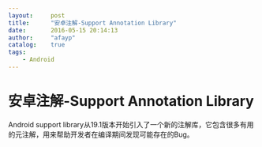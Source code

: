 ```yaml
---
layout:     post
title:      "安卓注解-Support Annotation Library"
date:       2016-05-15 20:14:13
author:     "afayp"
catalog:    true
tags:
    - Android
---
```




# 安卓注解-Support Annotation Library


Android support library从19.1版本开始引入了一个新的注解库，它包含很多有用的元注解，用来帮助开发者在编译期间发现可能存在的Bug。

<!--more>

### 如何使用
Annotation Library默认不会包含在项目中，要手动引入，只需在gradle中加入一下依赖即可。
```java
dependencies {
    compile 'com.android.support:support-annotations:23.1.1'
}
```

注意：对于`Android application`和`Android library`这两个类型的module(你应用了com.android.application或者com.android.library插件的)来说，上面这样就可以使用注解了。
但如果你想只在`Java module`使用这些注解，那你就得明确的包含SDK仓库了，因为support libraries不能从jcenter获得(Android Gradle插件会自动的包含这些依赖，但是Java插件却没有。)
```java
repositories {
   jcenter()
   maven { url '<your-SDK-path>/extras/android/m2repository' }
}
```
当你用Android Studio和IntelliJ的时候，如果给标注了这些注解的方法传递错误类型的参数，那么IDE就会实时标记出来。

一共有8种类型，分别是Nullness注解、资源类型注解、线程注解、变量限制注解、权限注解、结果检查注解、CallSuper注解、枚举注解(IntDef和StringDef)。下面分类介绍常用的几种注解：

### Nullness注解
> 
@Nullable注解能被用来标注给定的参数或者返回值可以为null。  
@NonNull注解能被用来标注给定的参数或者返回值不能为null。

### 资源类型注解
Android的资源值通常都是使用整型传递。这意味着一个需要传入Layout资源的函数，如果传入String资源并不会在编译时报错；因为他们都是int类型，编译器很难区分。只有在运行时才会发现问题。  
资源类型注解可以在这种情况下提供类型检查。  

此类注解以Res结尾，常用的有：
> 
AnimatorRes ：animator资源类型  
AnimRes：anim资源类型  
AnyRes：任意资源类型  
ArrayRes：array资源类型  
AttrRes：attr资源类型  
BoolRes：boolean资源类型  
ColorRes：color资源类型  
DimenRes：dimen资源类型。  
DrawableRes：drawable资源类型  
FractionRes：fraction资源类型  
IdRes：id资源类型  
IntegerRes：integer资源类型  
InterpolatorRes：interpolator资源类型  
LayoutRes：layout资源类型  
MenuRes：menu资源类型  
PluralsRes：plurals资源类型  
RawRes：raw资源类型  
StringRes：string资源类型  
StyleableRes：styleable资源类型  
StyleRes：style资源类型  
TransitionRes：transition资源类型  
XmlRes：xml资源类型  

### 线程注解
可以给某个方法指定运行的线程，如果没有在制定的线程中执行也是编译不过的。
> @UiThread UI线程  
@MainThread 主线程  
@WorkerThread 子线程  
@BinderThread  绑定线程 

通常一个应用只有一个主线程，也就是UI线程，所以一般@UiThread和@MainThread可以互换。不过我们一般用@MainThread来注解生命周期相关函数，用@UiThread来注解视图相关函数。

### 类型定义注解
整型除了可以作为资源的引用之外，也可以用作“枚举”类型使用。不用枚举的原因是因为性能考虑,可以参考[Android性能优化典范 - 第3季](http://hukai.me/android-performance-patterns-season-3/)

@IntDef和@typedef作用非常类似，你可以创建另外一个注解，然后用@IntDef指定一个你期望的整型常量值列表，最后你就可以用这个定义好的注解修饰你的API了。

```java 
@IntDef({NAVIGATION_MODE_STANDARD, NAVIGATION_MODE_LIST, NAVIGATION_MODE_TABS})
@Retention(RetentionPolicy.SOURCE)
public @interface NavigationMode {}

public static final int NAVIGATION_MODE_STANDARD = 0;
public static final int NAVIGATION_MODE_LIST = 1;
public static final int NAVIGATION_MODE_TABS = 2;

@NavigationMode
public abstract int getNavigationMode();

public abstract void setNavigationMode(@NavigationMode int mode);
```
首先创建了一个新的注解(NavigationMode)并且用@IntDef标注它,通过@IntDef为返回值或者参数指定了可用的常量值。我们还添加了@Retention(RetentionPolicy.SOURCE)告诉编译器这个新定义的注解不需要被记录在生成的.class文件中

使用这个注解后，如果你传递的参数或者返回值不在指定的常量值中的话，IDE将会给出警告。


### 值范围注解
实际开发过程中，我们有时可能需要设置一个取值范围，这时我们可以使用取值范围注解来约束。
有三种：
>  @Size, @IntRange, @FloatRange

如果你的参数是一个int或者long类型，你可以使用@IntRange注解约束其值在一个特定的范围内：
```public void setAlpha(@IntRange(from=0,to=255) int alpha) { … }```
如果你的参数是一个float或者double类型，并且一定要在某个范围内，你可以使用@FloatRange注解：
```public void setAlpha(@FloatRange(from=0.0, to=1.0) float alpha) {...}```

对于数据、集合以及字符串，你可以用@Size注解参数来限定集合的大小(当参数是字符串的时候，可以限定字符串的长度)。

举几个例子

集合不能为空: @Size(min=1)
字符串最大只能有23个字符: @Size(max=23)
数组只能有2个元素: @Size(2)
数组的大小必须是2的倍数: @Size(multiple=2)

### 权限注解
有时我们的方法调用需要调用者拥有指定的权限，这时我们可以使用@RequiresPermission注解
```
@RequiresPermission(Manifest.permission.SET_WALLPAPER)
public abstract void setWallpaper(Bitmap bitmap) throws IOException;
```

如果你至少需要权限集合中的一个，你可以使用anyOf属性
```
@RequiresPermission(anyOf = {
    Manifest.permission.ACCESS_COARSE_LOCATION,
    Manifest.permission.ACCESS_FINE_LOCATION})
public abstract Location getLastKnownLocation(String provider);
```

如果你同时需要多个权限，你可以用allOf属性
```
@RequiresPermission(allOf = {
    Manifest.permission.READ_HISTORY_BOOKMARKS, 
    Manifest.permission.WRITE_HISTORY_BOOKMARKS})
public static final void updateVisitedHistory(ContentResolver cr, String url, boolean real) ;
```

对于intents的权限，可以直接在定义的intent常量字符串字段上标注权限需求(他们通常都已经被@SdkConstant注解标注过了)
```
@RequiresPermission(android.Manifest.permission.BLUETOOTH)
public static final String ACTION_REQUEST_DISCOVERABLE =
            "android.bluetooth.adapter.action.REQUEST_DISCOVERABLE";
```

对于content providers的权限，你可能需要单独的标注读和写的权限访问，所以可以用@Read或者@Write标注每一个权限需求
```
@RequiresPermission.Read(@RequiresPermission(READ_HISTORY_BOOKMARKS))
@RequiresPermission.Write(@RequiresPermission(WRITE_HISTORY_BOOKMARKS))
public static final Uri BOOKMARKS_URI = Uri.parse("content://browser/bookmarks");
```

### 方法重写 @CallSuper
如果你的API允许使用者重写你的方法，但是呢，你又需要你自己的方法(父方法)在重写的时候也被调用，这时候你可以使用@CallSuper标注

例如：Activity的onCreate函数
```
@CallSuper
protected void onCreate(@Nullable Bundle savedInstanceState) 
```

### @VisibleForTesting

你可以把这个注解标注到类、方法或者字段上，以便你在测试的时候可以使用他们。

### @Keep

我们还在注解库里添加了@Keep注解，但是Gradle插件还支持（尽管已经在进行中）。被这个注解标注的类和方法在混淆的时候将不会被混淆。



上面介绍了大部分常用的注解，更多注解可查看[官方文档](https://developer.android.com/studio/write/annotations.html)
